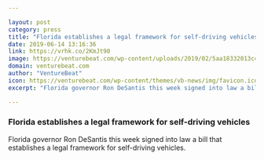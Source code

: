 ```yaml
---

layout: post
category: press
title: "Florida establishes a legal framework for self-driving vehicles"
date: 2019-06-14 13:16:36
link: https://vrhk.co/2KmJt90
image: https://venturebeat.com/wp-content/uploads/2019/02/5aa18332013c4c000170403c_truck-trailer-large.jpg?w=1200&strip=all
domain: venturebeat.com
author: "VentureBeat"
icon: https://venturebeat.com/wp-content/themes/vb-news/img/favicon.ico
excerpt: "Florida governor Ron DeSantis this week signed into law a bill that establishes a legal framework for self-driving vehicles."

---
```


### Florida establishes a legal framework for self-driving vehicles

Florida governor Ron DeSantis this week signed into law a bill that establishes a legal framework for self-driving vehicles.